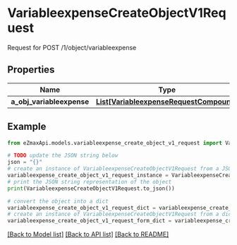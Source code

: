# VariableexpenseCreateObjectV1Request

Request for POST /1/object/variableexpense

## Properties

Name | Type | Description | Notes
------------ | ------------- | ------------- | -------------
**a_obj_variableexpense** | [**List[VariableexpenseRequestCompound]**](VariableexpenseRequestCompound.md) |  | 

## Example

```python
from eZmaxApi.models.variableexpense_create_object_v1_request import VariableexpenseCreateObjectV1Request

# TODO update the JSON string below
json = "{}"
# create an instance of VariableexpenseCreateObjectV1Request from a JSON string
variableexpense_create_object_v1_request_instance = VariableexpenseCreateObjectV1Request.from_json(json)
# print the JSON string representation of the object
print(VariableexpenseCreateObjectV1Request.to_json())

# convert the object into a dict
variableexpense_create_object_v1_request_dict = variableexpense_create_object_v1_request_instance.to_dict()
# create an instance of VariableexpenseCreateObjectV1Request from a dict
variableexpense_create_object_v1_request_form_dict = variableexpense_create_object_v1_request.from_dict(variableexpense_create_object_v1_request_dict)
```
[[Back to Model list]](../README.md#documentation-for-models) [[Back to API list]](../README.md#documentation-for-api-endpoints) [[Back to README]](../README.md)


